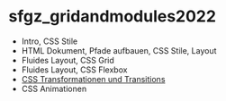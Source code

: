 # sfgz_gridandmodules2022

* Intro, CSS Stile
* HTML Dokument, Pfade aufbauen, CSS Stile, Layout
* Fluides Layout, CSS Grid
* Fluides Layout, CSS Flexbox
* <a href="tag6/tag6.md">CSS Transformationen und Transitions</a>
* CSS Animationen


